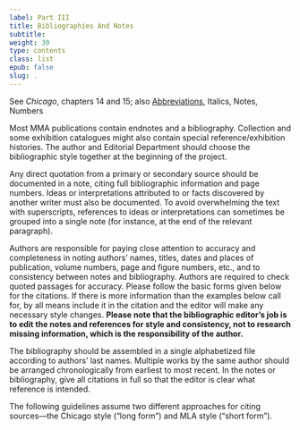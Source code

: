 ```yaml
---
label: Part III
title: Bibliographies And Notes
subtitle:
weight: 30
type: contents
class: list
epub: false
slug: .
---
```

See *Chicago*, chapters 14 and 15; also [Abbreviations](/general-style-matters/1/#abbreviations), Italics, Notes, Numbers

Most MMA publications contain endnotes and a bibliography. Collection and some exhibition catalogues might also contain special reference/exhibition histories. The author and Editorial Department should choose the bibliographic style together at the beginning of the project.

Any direct quotation from a primary or secondary source should be documented in a note, citing full bibliographic information and page numbers. Ideas or interpretations attributed to or facts discovered by another writer must also be documented. To avoid overwhelming the text with superscripts, references to ideas or interpretations can sometimes be grouped into a single note (for instance, at the end of the relevant paragraph).

Authors are responsible for paying close attention to accuracy and completeness in noting authors’ names, titles, dates and places of publication, volume numbers, page and figure numbers, etc., and to consistency between notes and bibliography. Authors are required to check quoted passages for accuracy. Please follow the basic forms given below for the citations. If there is more information than the examples below call for, by all means include it in the citation and the editor will make any necessary style changes. **Please note that the bibliographic editor’s job is to edit the notes and references for style and consistency, not to research missing information, which is the responsibility of the author.**

The bibliography should be assembled in a single alphabetized file according to authors’ last names. Multiple works by the same author should be arranged
chronologically from earliest to most recent. In the notes or bibliography, give all citations in full so that the editor is clear what reference is intended.

The following guidelines assume two different approaches for citing sources—the Chicago style (“long form”) and MLA style (“short form”).
